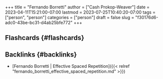 +++
title = "Fernando Borretti"
author = ["Cash Prokop-Weaver"]
date = 2023-04-11T15:21:00-07:00
lastmod = 2023-07-25T10:40:20-07:00
tags = ["person", "person"]
categories = ["person"]
draft = false
slug = "f30176d6-adc0-43be-bc31-d4ab25bfe772"
+++

## Flashcards {#flashcards}


## Backlinks {#backlinks}

-   [Fernando Borretti | Effective Spaced Repetition]({{< relref "fernando_borretti_effective_spaced_repetition.md" >}})
